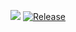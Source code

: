 [![](https://jitpack.io/v/nl.thijsbroersen/scala-js-proj4j.svg)](https://jitpack.io/#nl.thijsbroersen/scala-js-proj4j)
[![Release](https://jitpack.io/v/nl.thijsbroersen/scala-js-proj4j.svg)](https://jitpack.io/#nl.thijsbroersen/scala-js-proj4j)